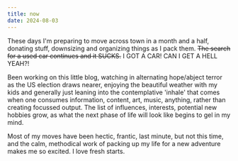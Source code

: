 ```yaml
---
title: now
date: 2024-08-03
---
```


These days I'm preparing to move across town in a month and a half, donating stuff, downsizing and organizing things as I pack them. ~~The search for a used car continues and it SUCKS.~~ I GOT A CAR! CAN I GET A HELL YEAH?!

Been working on this little blog, watching in alternating hope/abject terror as the US election draws nearer, enjoying the beautiful weather with my kids and generally just leaning into the contemplative 'inhale' that comes when one consumes information, content, art, music, anything, rather than creating focussed output. The list of influences, interests, potential new hobbies grow, as what the next phase of life will look like begins to gel in my mind. 

Most of my moves have been hectic, frantic, last minute, but not this time, and the calm, methodical work of packing up my life for a new adventure makes me so excited. I love fresh starts.